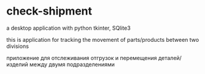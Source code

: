 # check-shipment
a desktop application with python tkinter, SQlite3

this is application for tracking the movement of parts/products between two divisions

приложение для отслеживания отгрузок и перемещения деталей/изделий между двумя подразделениями

